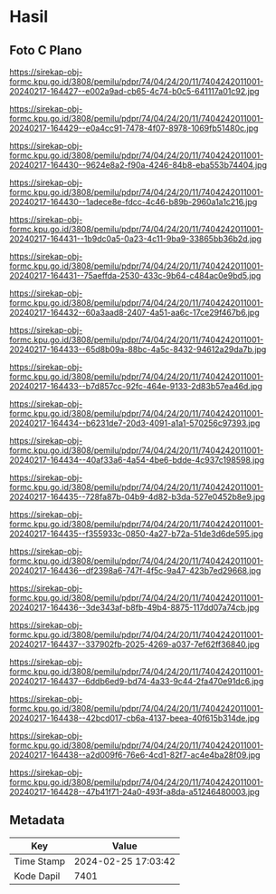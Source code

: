 # Hasil

## Foto C Plano

https://sirekap-obj-formc.kpu.go.id/3808/pemilu/pdpr/74/04/24/20/11/7404242011001-20240217-164427--e002a9ad-cb65-4c74-b0c5-641117a01c92.jpg

https://sirekap-obj-formc.kpu.go.id/3808/pemilu/pdpr/74/04/24/20/11/7404242011001-20240217-164429--e0a4cc91-7478-4f07-8978-1069fb51480c.jpg

https://sirekap-obj-formc.kpu.go.id/3808/pemilu/pdpr/74/04/24/20/11/7404242011001-20240217-164430--9624e8a2-f90a-4246-84b8-eba553b74404.jpg

https://sirekap-obj-formc.kpu.go.id/3808/pemilu/pdpr/74/04/24/20/11/7404242011001-20240217-164430--1adece8e-fdcc-4c46-b89b-2960a1a1c216.jpg

https://sirekap-obj-formc.kpu.go.id/3808/pemilu/pdpr/74/04/24/20/11/7404242011001-20240217-164431--1b9dc0a5-0a23-4c11-9ba9-33865bb36b2d.jpg

https://sirekap-obj-formc.kpu.go.id/3808/pemilu/pdpr/74/04/24/20/11/7404242011001-20240217-164431--75aeffda-2530-433c-9b64-c484ac0e9bd5.jpg

https://sirekap-obj-formc.kpu.go.id/3808/pemilu/pdpr/74/04/24/20/11/7404242011001-20240217-164432--60a3aad8-2407-4a51-aa6c-17ce29f467b6.jpg

https://sirekap-obj-formc.kpu.go.id/3808/pemilu/pdpr/74/04/24/20/11/7404242011001-20240217-164433--65d8b09a-88bc-4a5c-8432-94612a29da7b.jpg

https://sirekap-obj-formc.kpu.go.id/3808/pemilu/pdpr/74/04/24/20/11/7404242011001-20240217-164433--b7d857cc-92fc-464e-9133-2d83b57ea46d.jpg

https://sirekap-obj-formc.kpu.go.id/3808/pemilu/pdpr/74/04/24/20/11/7404242011001-20240217-164434--b6231de7-20d3-4091-a1a1-570256c97393.jpg

https://sirekap-obj-formc.kpu.go.id/3808/pemilu/pdpr/74/04/24/20/11/7404242011001-20240217-164434--40af33a6-4a54-4be6-bdde-4c937c198598.jpg

https://sirekap-obj-formc.kpu.go.id/3808/pemilu/pdpr/74/04/24/20/11/7404242011001-20240217-164435--728fa87b-04b9-4d82-b3da-527e0452b8e9.jpg

https://sirekap-obj-formc.kpu.go.id/3808/pemilu/pdpr/74/04/24/20/11/7404242011001-20240217-164435--f355933c-0850-4a27-b72a-51de3d6de595.jpg

https://sirekap-obj-formc.kpu.go.id/3808/pemilu/pdpr/74/04/24/20/11/7404242011001-20240217-164436--df2398a6-747f-4f5c-9a47-423b7ed29668.jpg

https://sirekap-obj-formc.kpu.go.id/3808/pemilu/pdpr/74/04/24/20/11/7404242011001-20240217-164436--3de343af-b8fb-49b4-8875-117dd07a74cb.jpg

https://sirekap-obj-formc.kpu.go.id/3808/pemilu/pdpr/74/04/24/20/11/7404242011001-20240217-164437--337902fb-2025-4269-a037-7ef62ff36840.jpg

https://sirekap-obj-formc.kpu.go.id/3808/pemilu/pdpr/74/04/24/20/11/7404242011001-20240217-164437--6ddb6ed9-bd74-4a33-9c44-2fa470e91dc6.jpg

https://sirekap-obj-formc.kpu.go.id/3808/pemilu/pdpr/74/04/24/20/11/7404242011001-20240217-164438--42bcd017-cb6a-4137-beea-40f615b314de.jpg

https://sirekap-obj-formc.kpu.go.id/3808/pemilu/pdpr/74/04/24/20/11/7404242011001-20240217-164438--a2d009f6-76e6-4cd1-82f7-ac4e4ba28f09.jpg

https://sirekap-obj-formc.kpu.go.id/3808/pemilu/pdpr/74/04/24/20/11/7404242011001-20240217-164428--47b41f71-24a0-493f-a8da-a51246480003.jpg


## Metadata

| Key        | Value               |
| ---------- | ------------------- |
| Time Stamp | 2024-02-25 17:03:42 |
| Kode Dapil | 7401                |



